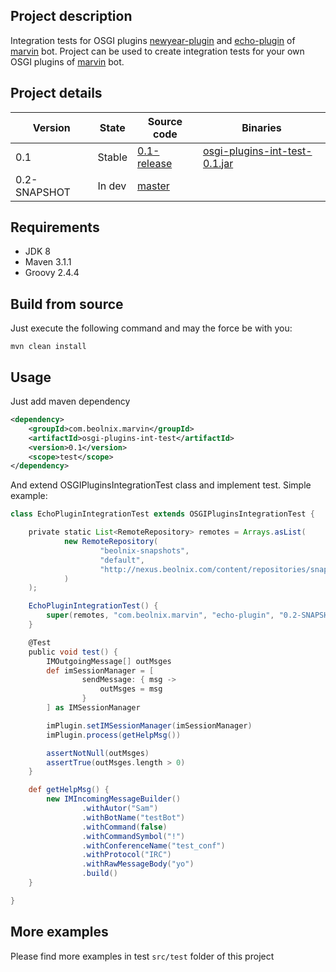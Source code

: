 ## Project description
Integration tests for OSGI plugins [newyear-plugin](https://github.com/beolnix/marvin-newyear-plugin/) and [echo-plugin](https://github.com/beolnix/marvin-echo-plugin/) of [marvin](https://github.com/beolnix/marvin-core/) bot.
Project can be used to create integration tests for your own OSGI plugins of [marvin](https://github.com/beolnix/marvin-core/) bot.

## Project details
| Version | State | Source code | Binaries |
| --- | --- | --- | --- |
| 0.1 | Stable | [0.1-release](https://github.com/beolnix/marvin-plugin-int-test/releases/tag/0.1-release) | [osgi-plugins-int-test-0.1.jar](http://nexus.beolnix.com/service/local/repositories/releases/content//com/beolnix/marvin/osgi-plugins-int-test/0.1/osgi-plugins-int-test-0.1.jar) |
| 0.2-SNAPSHOT | In dev | [master](https://github.com/beolnix/marvin-plugin-int-test) |  |

## Requirements
* JDK 8
* Maven 3.1.1
* Groovy 2.4.4

## Build from source
Just execute the following command and may the force be with you:
```
mvn clean install
``` 

## Usage 
Just add maven dependency
```xml
<dependency>
    <groupId>com.beolnix.marvin</groupId>
    <artifactId>osgi-plugins-int-test</artifactId>
    <version>0.1</version>
    <scope>test</scope>
</dependency>
```
And extend OSGIPluginsIntegrationTest class and implement test. Simple example:
```groovy
class EchoPluginIntegrationTest extends OSGIPluginsIntegrationTest {

    private static List<RemoteRepository> remotes = Arrays.asList(
            new RemoteRepository(
                    "beolnix-snapshots",
                    "default",
                    "http://nexus.beolnix.com/content/repositories/snapshots/"
            )
    );

    EchoPluginIntegrationTest() {
        super(remotes, "com.beolnix.marvin", "echo-plugin", "0.2-SNAPSHOT")
    }

    @Test
    public void test() {
        IMOutgoingMessage[] outMsges
        def imSessionManager = [
                sendMessage: { msg ->
                    outMsges = msg
                }
        ] as IMSessionManager

        imPlugin.setIMSessionManager(imSessionManager)
        imPlugin.process(getHelpMsg())

        assertNotNull(outMsges)
        assertTrue(outMsges.length > 0)
    }

    def getHelpMsg() {
        new IMIncomingMessageBuilder()
                .withAutor("Sam")
                .withBotName("testBot")
                .withCommand(false)
                .withCommandSymbol("!")
                .withConferenceName("test_conf")
                .withProtocol("IRC")
                .withRawMessageBody("yo")
                .build()
    }

}
```

## More examples
Please find more examples in test `src/test` folder of this project